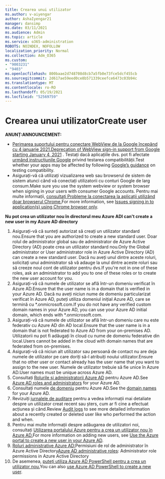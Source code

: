 ```yaml
---
title: Crearea unui utilizator
ms.author: v-aiyengar
author: AshaIyengar21
manager: dansimp
ms.date: 03/11/2021
ms.audience: Admin
ms.topic: article
ms.service: o365-administration
ROBOTS: NOINDEX, NOFOLLOW
localization_priority: Normal
ms.collection: Adm_O365
ms.custom:
- "9003231"
- "9403"
ms.openlocfilehash: 800baae2d748708d8cb7a5fb0e73fce5dcf455cb
ms.sourcegitcommit: 2d617ae59eed0ce8b571339ceefce6473c03b94c
ms.translationtype: MT
ms.contentlocale: ro-RO
ms.lasthandoff: 05/19/2021
ms.locfileid: "52569759"
---
```

# <a name="create-user"></a><span data-ttu-id="01e8e-102">Crearea unui utilizator</span><span class="sxs-lookup"><span data-stu-id="01e8e-102">Create user</span></span>

<span data-ttu-id="01e8e-103">**ANUNȚ:**</span><span class="sxs-lookup"><span data-stu-id="01e8e-103">**ANNOUNCEMENT:**</span></span>

- <span data-ttu-id="01e8e-104">[Perimarea suportului pentru conectare WebView de la Google începând cu 4 ianuarie 2021.](/azure/active-directory/external-identities/google-federation#deprecation-of-webview-sign-in-support)</span><span class="sxs-lookup"><span data-stu-id="01e8e-104">[Deprecation of WebView sign-in support from Google starting January 4, 2021](/azure/active-directory/external-identities/google-federation#deprecation-of-webview-sign-in-support) .</span></span> <span data-ttu-id="01e8e-105">Testați dacă aplicațiile dvs. pot fi afectate [urmând instrucțiunile Google](https://go.microsoft.com/fwlink/?linkid=2157323) privind testarea compatibilității.</span><span class="sxs-lookup"><span data-stu-id="01e8e-105">Test whether your apps may be affected by following [Google’s guidance](https://go.microsoft.com/fwlink/?linkid=2157323) on testing compatibility.</span></span>
- <span data-ttu-id="01e8e-106">Asigurați-vă că utilizați vizualizarea web sau browserul de sistem de sistem atunci când vă conectați utilizatorii cu conturi Google de larg consum.</span><span class="sxs-lookup"><span data-stu-id="01e8e-106">Make sure you use the system webview or system browser when signing in your users with consumer Google accounts.</span></span> <span data-ttu-id="01e8e-107">Pentru mai multe informații, [consultați Probleme la conectarea la aplicații utilizând doar browserul Chrome.](/office365/troubleshoot/miscellaneous/chrome-behavior-affects-applications)</span><span class="sxs-lookup"><span data-stu-id="01e8e-107">For more information, see [Issues signing in to application(s) using Chrome browser only](/office365/troubleshoot/miscellaneous/chrome-behavior-affects-applications).</span></span>

<span data-ttu-id="01e8e-108">**Nu pot crea un utilizator nou în directorul meu Azure AD**</span><span class="sxs-lookup"><span data-stu-id="01e8e-108">**I can't create a new user in my Azure AD directory**</span></span>

1. <span data-ttu-id="01e8e-109">Asigurați-vă că sunteți autorizat să creați un utilizator standard nou.</span><span class="sxs-lookup"><span data-stu-id="01e8e-109">Ensure that you are authorized to create a new standard user.</span></span> <span data-ttu-id="01e8e-110">Doar rolul de administrator global sau de administrator de Azure Active Directory (AD) poate crea un utilizator standard nou.</span><span class="sxs-lookup"><span data-stu-id="01e8e-110">Only the Global administrator or User administrator role in Azure Active Directory (AD) can create a new standard user.</span></span> <span data-ttu-id="01e8e-111">Dacă nu aveți unul dintre aceste roluri, solicitați unui administrator să vă adauge la unul dintre aceste roluri sau să creeze noul cont de utilizator pentru dvs.</span><span class="sxs-lookup"><span data-stu-id="01e8e-111">If you're not in one of these roles, ask an administrator to add you to one of these roles or to create the new user account for you.</span></span>
1. <span data-ttu-id="01e8e-112">Asigurați-vă că numele de utilizator se află într-un domeniu verificat în Azure AD.</span><span class="sxs-lookup"><span data-stu-id="01e8e-112">Ensure that the user name is in a domain that is verified in your Azure AD.</span></span> <span data-ttu-id="01e8e-113">Dacă nu aveți niciun nume de domeniu particularizat verificat în Azure AD, puteți utiliza domeniul inițial Azure AD, care se termină cu \*.onmicrosoft.com.</span><span class="sxs-lookup"><span data-stu-id="01e8e-113">If you do not have any verified custom domain names in your Azure AD, you can use your Azure AD initial domain, which ends with \*.onmicrosoft.com.</span></span>
1. <span data-ttu-id="01e8e-114">Asigurați-vă că numele de utilizator se află într-un domeniu care nu este federativ cu Azure AD din AD local.</span><span class="sxs-lookup"><span data-stu-id="01e8e-114">Ensure that the user name is in a domain that is not federated to Azure AD from your on-premises AD.</span></span> <span data-ttu-id="01e8e-115">Utilizatorii nu pot fi adăugați în cloud cu nume de domeniu federative din local.</span><span class="sxs-lookup"><span data-stu-id="01e8e-115">Users cannot be added in the cloud with domain names that are federated from on-premises.</span></span>
1. <span data-ttu-id="01e8e-116">Asigurați-vă că niciun alt utilizator sau persoană de contact nu are deja numele de utilizator pe care doriți să-l atribuiți noului utilizator.</span><span class="sxs-lookup"><span data-stu-id="01e8e-116">Ensure that no other user or contact already has the user name that you want to assign to the new user.</span></span> <span data-ttu-id="01e8e-117">Numele de utilizator trebuie să fie unice în Azure AD.</span><span class="sxs-lookup"><span data-stu-id="01e8e-117">User names must be unique across Azure AD.</span></span>
1. <span data-ttu-id="01e8e-118">Consultați [Rolurile și administratorii Azure AD](https://portal.azure.com/#blade/Microsoft_AAD_IAM/ActiveDirectoryMenuBlade/RolesAndAdministrators) pentru Azure AD.</span><span class="sxs-lookup"><span data-stu-id="01e8e-118">See [Azure AD roles and administrators](https://portal.azure.com/#blade/Microsoft_AAD_IAM/ActiveDirectoryMenuBlade/RolesAndAdministrators) for your Azure AD.</span></span>
1. <span data-ttu-id="01e8e-119">Consultați numele [de domeniu](https://portal.azure.com/#blade/Microsoft_AAD_IAM/ActiveDirectoryMenuBlade/RolesAndAdministrators) pentru Azure AD.</span><span class="sxs-lookup"><span data-stu-id="01e8e-119">See the [domain names](https://portal.azure.com/#blade/Microsoft_AAD_IAM/ActiveDirectoryMenuBlade/RolesAndAdministrators) for your Azure AD.</span></span>
1. <span data-ttu-id="01e8e-120">Revizuiți [jurnalele de auditare](https://portal.azure.com/#blade/Microsoft_AAD_IAM/ActiveDirectoryMenuBlade/RolesAndAdministrators) pentru a vedea informații mai detaliate despre un utilizator creat recent sau șters, cum ar fi cine a efectuat acțiunea și când.</span><span class="sxs-lookup"><span data-stu-id="01e8e-120">Review [Audit logs](https://portal.azure.com/#blade/Microsoft_AAD_IAM/ActiveDirectoryMenuBlade/RolesAndAdministrators) to see more detailed information about a recently created or deleted user like who performed the action and when.</span></span>
1. <span data-ttu-id="01e8e-121">Pentru mai multe informații despre adăugarea de utilizatori noi, consultați [Utilizarea portalului Azure pentru a crea un utilizator nou în Azure AD.](/azure/active-directory/active-directory-users-create-azure-portal)</span><span class="sxs-lookup"><span data-stu-id="01e8e-121">For more information on adding new users, see [Use the Azure portal to create a new user in your Azure AD](/azure/active-directory/active-directory-users-create-azure-portal).</span></span>
1. <span data-ttu-id="01e8e-122">[Roluri administrative Azure AD:](/azure/active-directory/active-directory-assign-admin-roles)Permisiuni de rol de administrator în Azure Active Directory</span><span class="sxs-lookup"><span data-stu-id="01e8e-122">[Azure AD administrative roles](/azure/active-directory/active-directory-assign-admin-roles): Administrator role permissions in Azure Active Directory</span></span>
1. <span data-ttu-id="01e8e-123">De asemenea, [puteți utiliza Azure AD PowerShell pentru a crea un utilizator nou.](/powershell/module/azuread/new-azureaduser?view=azureadps-2.0)</span><span class="sxs-lookup"><span data-stu-id="01e8e-123">You can also [use Azure AD PowerShell to create a new user](/powershell/module/azuread/new-azureaduser?view=azureadps-2.0).</span></span>
